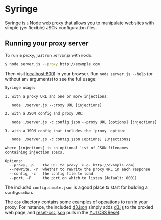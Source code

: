 # Syringe
Syringe is a Node web proxy that allows you to manipulate web sites with simple
(yet flexible) JSON configuration files.

## Running your proxy server
To run a proxy, just run server.js with node:

```sh
$ node server.js --proxy http://example.com
```

Then visit [localhost:8001](http://localhost:8001) in your browser. Run `node
server.js --help` (or without any arguments) to see the full usage:

```
Syringe usage:

1. with a proxy URL and one or more injections:

   node ./server.js --proxy URL [injections]

2. with a JSON config and proxy URL:

   node ./server.js -c config.json --proxy URL [options] [injections]

3. with a JSON config that includes the 'proxy' option:

   node ./server.js -c config.json [options] [injections]

where [injections] is an optional list of JSON filenames
containing injection specs.

Options:
  --proxy, -p    the URL to proxy (e.g. http://example.com)       
  --rewrite, -r  whether to rewrite the proxy URL in each response
  --config, -c   the config file to load                          
  --port, -P     the port on which to listen (default: 8001)      
```

The included `config.sample.json` is a good place to start for building a
configuration.

The `ops` directory contains some examples of operations to run in your proxy.
For instance, the included [d3.json](ops/d3.json) simply adds
[d3.js](http://d3js.org) to the proxied web page, and
[reset-css.json](ops/reset-css.json) pulls in the [YUI CSS
Reset](http://yuilibrary.com/yui/docs/cssreset/).
